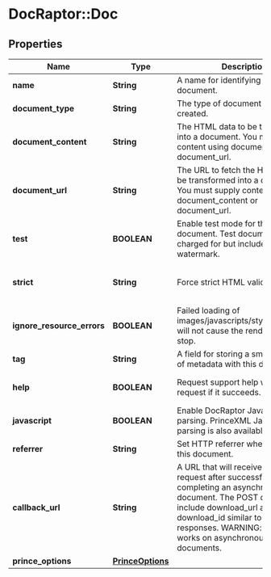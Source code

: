 # DocRaptor::Doc

## Properties
Name | Type | Description | Notes
------------ | ------------- | ------------- | -------------
**name** | **String** | A name for identifying your document. | 
**document_type** | **String** | The type of document being created. | 
**document_content** | **String** | The HTML data to be transformed into a document. You must supply content using document_content or document_url.  | 
**document_url** | **String** | The URL to fetch the HTML data to be transformed into a document. You must supply content using document_content or document_url.  | [optional] 
**test** | **BOOLEAN** | Enable test mode for this document. Test documents are not charged for but include a watermark. | [optional] [default to true]
**strict** | **String** | Force strict HTML validation. | [optional] [default to &quot;none&quot;]
**ignore_resource_errors** | **BOOLEAN** | Failed loading of images/javascripts/stylesheets/etc. will not cause the rendering to stop. | [optional] [default to true]
**tag** | **String** | A field for storing a small amount of metadata with this document. | [optional] 
**help** | **BOOLEAN** | Request support help with this request if it succeeds. | [optional] [default to false]
**javascript** | **BOOLEAN** | Enable DocRaptor JavaScript parsing. PrinceXML JavaScript parsing is also available elsewhere. | [optional] [default to false]
**referrer** | **String** | Set HTTP referrer when generating this document. | [optional] 
**callback_url** | **String** | A URL that will receive a POST request after successfully completing an asynchronous document. The POST data will include download_url and download_id similar to status api responses. WARNING: this only works on asynchronous documents.  | [optional] 
**prince_options** | [**PrinceOptions**](PrinceOptions.md) |  | [optional] 


